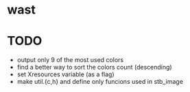 wast
====

TODO
====
- output only 9 of the most used colors
- find a better way to sort the colors count (descending)
- set Xresources variable (as a flag)
- make util.{c,h} and define only funcions used in stb\_image
